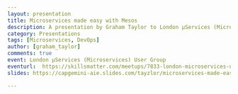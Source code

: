 ```yaml
---
layout: presentation
title: Microservices made easy with Mesos
description: A presentation by Graham Taylor to London μServices (Microservices) User Group
category: Presentations
tags: [Microservices, DevOps]
author: [graham_taylor]
comments: true
event: London μServices (Microservices) User Group
eventurl:  https://skillsmatter.com/meetups/7833-london-microservices-usergroup-meetup
slides: https://capgemini-aie.slides.com/tayzlor/microservices-made-easy-mesos#/

---
```

